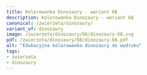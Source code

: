 ```yaml
---
title: Kolorowanka Dinozaury - wariant 68
description: Kolorowanka Dinozaury - wariant 68
canonical: /zwierzeta/dinozaury/
variant_of: dinozaury
image: /zwierzeta/dinozaury/68/dinozaury-68.svg
pdf: /zwierzeta/dinozaury/68/dinozaury-68.pdf
alt: "Edukacyjna kolorowanka dinozaury do wydruku"
tags:
- zwierzeta
- dinozaury
---
```


